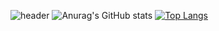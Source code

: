 ![header](https://capsule-render.vercel.app/api?type=waving&color=#8b00ff&height=200&section=header&text=yunyoungyee&fontSize=30)
![Anurag's GitHub stats](https://github-readme-stats.vercel.app/api?username=yunyoungyee&show_icons=true&theme=buefy)
[![Top Langs](https://github-readme-stats.vercel.app/api/top-langs/?username=anuraghazra&layout=compact)](https://github.com/anuraghazra/github-readme-stats)
